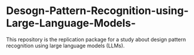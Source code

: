 # Desogn-Pattern-Recognition-using-Large-Language-Models-
  This repository is the replication package for a study about design pattern recognition using large language models (LLMs). 
